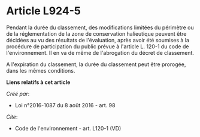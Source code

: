 # Article L924-5

Pendant la durée du classement, des modifications limitées du périmètre ou de la réglementation de la zone de conservation
halieutique peuvent être décidées au vu des résultats de l'évaluation, après avoir été soumises à la procédure de
participation du public prévue à l'article L. 120-1 du code de l'environnement. Il en va de même de l'abrogation du décret de
classement. 

A l'expiration du classement, la durée du classement peut être prorogée, dans les mêmes conditions.

**Liens relatifs à cet article**

_Créé par_:

  - Loi n°2016-1087 du 8 août 2016 - art. 98

_Cite_:

  - Code de l'environnement - art. L120-1 (VD)
